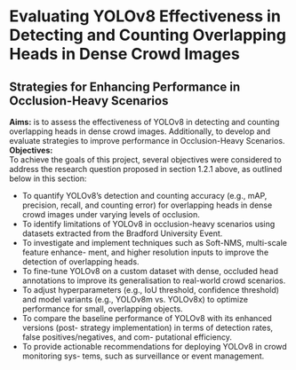 # Evaluating YOLOv8 Effectiveness in Detecting and Counting Overlapping Heads in Dense Crowd Images
## Strategies for Enhancing Performance in Occlusion-Heavy Scenarios
**Aims:**
is to assess the effectiveness of YOLOv8 in detecting and counting overlapping heads in dense crowd images. Additionally, to develop and evaluate strategies to improve performance in Occlusion-Heavy Scenarios.\
**Objectives:**\
To achieve the goals of this project, several objectives were considered to address the research
question proposed in section 1.2.1 above, as outlined below in this section:
- To quantify YOLOv8’s detection and counting accuracy (e.g., mAP, precision, recall,
and counting error) for overlapping heads in dense crowd images under varying levels of
occlusion.
- To identify limitations of YOLOv8 in occlusion-heavy scenarios using datasets extracted
from the Bradford University Event.
- To investigate and implement techniques such as Soft-NMS, multi-scale feature enhance-
ment, and higher resolution inputs to improve the detection of overlapping heads.
- To fine-tune YOLOv8 on a custom dataset with dense, occluded head annotations to
improve its generalisation to real-world crowd scenarios.
- To adjust hyperparameters (e.g., IoU threshold, confidence threshold) and model variants
(e.g., YOLOv8m vs. YOLOv8x) to optimize performance for small, overlapping objects.
- To compare the baseline performance of YOLOv8 with its enhanced versions (post-
strategy implementation) in terms of detection rates, false positives/negatives, and com-
putational efficiency.
- To provide actionable recommendations for deploying YOLOv8 in crowd monitoring sys-
tems, such as surveillance or event management.
